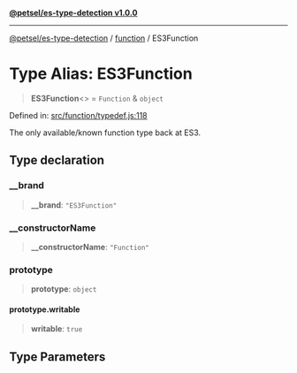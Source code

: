 [**@petsel/es-type-detection v1.0.0**](../../README.md)

***

[@petsel/es-type-detection](../../modules.md) / [function](../README.md) / ES3Function

# Type Alias: ES3Function

> **ES3Function**\<\> = `Function` & `object`

Defined in: [src/function/typedef.js:118](https://github.com/petsel/es-type-detection/blob/ee065d8dbfab0995c95e9bb864d87647f5391dda/src/function/typedef.js#L118)

The only available/known function type back at ES3.

## Type declaration

### \_\_brand

> **\_\_brand**: `"ES3Function"`

### \_\_constructorName

> **\_\_constructorName**: `"Function"`

### prototype

> **prototype**: `object`

#### prototype.writable

> **writable**: `true`

## Type Parameters
